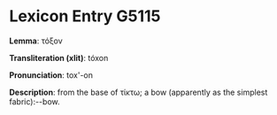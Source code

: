 # Lexicon Entry G5115

**Lemma**: τόξον

**Transliteration (xlit)**: tóxon

**Pronunciation**: tox'-on

**Description**:
from the base of τίκτω; a bow (apparently as the simplest fabric):--bow.
